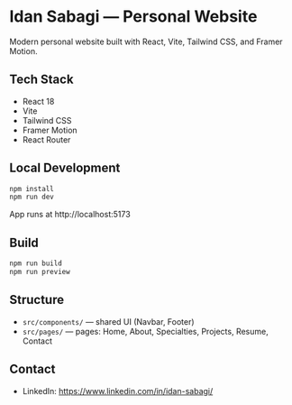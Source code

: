 # Idan Sabagi — Personal Website

Modern personal website built with React, Vite, Tailwind CSS, and Framer Motion.

## Tech Stack
- React 18
- Vite
- Tailwind CSS
- Framer Motion
- React Router

## Local Development
```bash
npm install
npm run dev
```
App runs at http://localhost:5173

## Build
```bash
npm run build
npm run preview
```

## Structure
- `src/components/` — shared UI (Navbar, Footer)
- `src/pages/` — pages: Home, About, Specialties, Projects, Resume, Contact

## Contact
- LinkedIn: https://www.linkedin.com/in/idan-sabagi/
